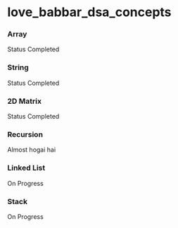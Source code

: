 # love_babbar_dsa_concepts

### Array
Status Completed

### String
Status Completed

### 2D Matrix
Status Completed

### Recursion
Almost hogai hai

### Linked List
On Progress

### Stack
On Progress